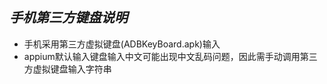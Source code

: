 ***手机第三方键盘说明***
--
  - 手机采用第三方虚拟键盘(ADBKeyBoard.apk)输入
  - appium默认输入键盘输入中文可能出现中文乱码问题，因此需手动调用第三方虚拟键盘输入字符串
  